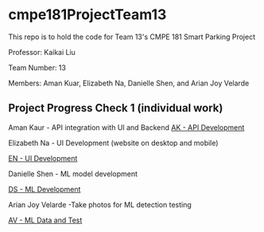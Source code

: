 # cmpe181ProjectTeam13
This repo is to hold the code for Team 13's CMPE 181 Smart Parking Project

Professor: Kaikai Liu

Team Number: 13

Members: Aman Kuar, Elizabeth Na, Danielle Shen, and Arian Joy Velarde

## Project Progress Check 1 (individual work)
Aman Kaur	- API integration with UI and Backend 
[AK - API Development](https://github.com/daniellelshen/cmpe181ProjectTeam13/tree/main/Individual%20Progress%20-%20AK)

Elizabeth Na	- UI Development (website on desktop and mobile) 

[EN - UI Development](https://github.com/daniellelshen/cmpe181ProjectTeam13/tree/main/Individual%20Progress%20-%20EN) 

Danielle Shen	-	ML model development 

[DS - ML Development](https://github.com/daniellelshen/cmpe181ProjectTeam13/tree/main/Individual%20Progress%20-%20DS)

Arian Joy Velarde -Take photos for ML detection testing 

[AV - ML Data and Test](https://github.com/daniellelshen/cmpe181ProjectTeam13/tree/main/Individual%20Progress%20-%20AV)
